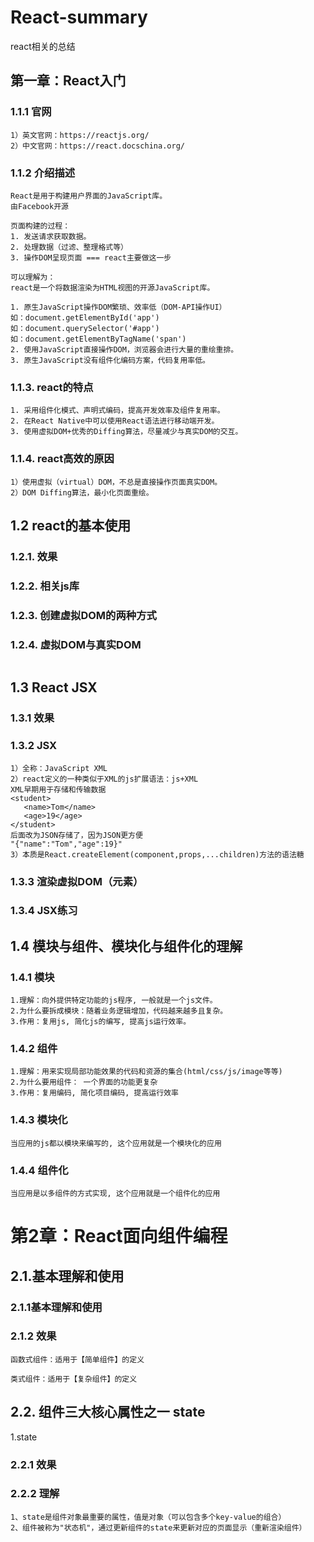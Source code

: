 # React-summary
react相关的总结

## 第一章：React入门
### 1.1.1 官网
```
1）英文官网：https://reactjs.org/
2）中文官网：https://react.docschina.org/
```
### 1.1.2 介绍描述
```
React是用于构建用户界面的JavaScript库。
由Facebook开源

页面构建的过程：
1. 发送请求获取数据。
2. 处理数据（过滤、整理格式等）
3. 操作DOM呈现页面 === react主要做这一步

可以理解为：
react是一个将数据渲染为HTML视图的开源JavaScript库。

1. 原生JavaScript操作DOM繁琐、效率低（DOM-API操作UI）
如：document.getElementById('app')
如：document.querySelector('#app')
如：document.getElementByTagName('span')
2. 使用JavaScript直接操作DOM，浏览器会进行大量的重绘重排。
3. 原生JavaScript没有组件化编码方案，代码复用率低。
```
### 1.1.3. react的特点
```
1. 采用组件化模式、声明式编码，提高开发效率及组件复用率。
2. 在React Native中可以使用React语法进行移动端开发。
3. 使用虚拟DOM+优秀的Diffing算法，尽量减少与真实DOM的交互。
```
### 1.1.4. react高效的原因
```
1）使用虚拟（virtual）DOM，不总是直接操作页面真实DOM。
2）DOM Diffing算法，最小化页面重绘。
```
## 1.2 react的基本使用
### 1.2.1. 效果
### 1.2.2. 相关js库
### 1.2.3. 创建虚拟DOM的两种方式
### 1.2.4. 虚拟DOM与真实DOM
```
```
## 1.3 React JSX
### 1.3.1 效果
### 1.3.2 JSX
```
1）全称：JavaScript XML
2）react定义的一种类似于XML的js扩展语法：js+XML
XML早期用于存储和传输数据
<student>
   <name>Tom</name>
   <age>19</age>
</student>
后面改为JSON存储了，因为JSON更方便
"{"name":"Tom","age":19}"
3）本质是React.createElement(component,props,...children)方法的语法糖

```
### 1.3.3 渲染虚拟DOM（元素）
### 1.3.4 JSX练习

## 1.4 模块与组件、模块化与组件化的理解
### 1.4.1 模块
```
1.理解：向外提供特定功能的js程序, 一般就是一个js文件。
2.为什么要拆成模块：随着业务逻辑增加，代码越来越多且复杂。
3.作用：复用js, 简化js的编写, 提高js运行效率。
```
### 1.4.2 组件
```
1.理解：用来实现局部功能效果的代码和资源的集合(html/css/js/image等等)
2.为什么要用组件： 一个界面的功能更复杂
3.作用：复用编码, 简化项目编码, 提高运行效率
```
### 1.4.3 模块化
```
当应用的js都以模块来编写的, 这个应用就是一个模块化的应用
```
### 1.4.4 组件化
```
当应用是以多组件的方式实现, 这个应用就是一个组件化的应用
```

# 第2章：React面向组件编程
## 2.1.基本理解和使用
### 2.1.1基本理解和使用
### 2.1.2 效果
```
函数式组件：适用于【简单组件】的定义

类式组件：适用于【复杂组件】的定义
```
## 2.2. 组件三大核心属性之一 state
1.state
### 2.2.1 效果
### 2.2.2 理解
```
1、state是组件对象最重要的属性，值是对象（可以包含多个key-value的组合）
2、组件被称为"状态机"，通过更新组件的state来更新对应的页面显示（重新渲染组件）
```
